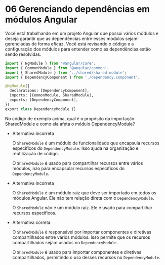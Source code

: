 # 06 Gerenciando dependências em módulos Angular

Você está trabalhando em um projeto Angular que possui vários módulos e deseja garantir que as dependências entre esses módulos sejam gerenciadas de forma eficaz. Você está revisando o código e a configuração dos módulos para entender como as dependências estão sendo resolvidas.

```python
import { NgModule } from '@angular/core';
import { CommonModule } from '@angular/common';
import { SharedModule } from '../shared/shared.module';
import { DependencyComponent } from './dependency.component';

@NgModule({
  declarations: [DependencyComponent],
  imports: [CommonModule, SharedModule],
  exports: [DependencyComponent],
})
export class DependencyModule {}
```

No código de exemplo acima, qual é o propósito da importação SharedModule e como ela afeta o módulo DependencyModule?

- Alternativa incorreta
    
    O `SharedModule` é um módulo de funcionalidade que encapsula recursos específicos do `DependencyModule`. Isso ajuda na organização e reutilização de código.
    
    O `SharedModule` é usado para compartilhar recursos entre vários módulos, não para encapsular recursos específicos do `DependencyModule`.
    
- Alternativa incorreta
    
    O `SharedModule` é um módulo raiz que deve ser importado em todos os módulos Angular. Ele não tem relação direta com o `DependencyModule`.
    
    O `SharedModule` não é um módulo raiz. Ele é usado para compartilhar recursos específicos.
    
- Alternativa correta
    
    O `SharedModule` é responsável por importar componentes e diretivas compartilhados entre vários módulos. Isso permite que os recursos compartilhados sejam usados no `DependencyModule`.
    
    O `SharedModule` é usado para importar componentes e diretivas compartilhados, permitindo o uso desses recursos no `DependencyModule`.